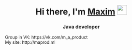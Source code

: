 <h1 align="center">Hi there, I'm <a href="https://maprod.ml/" target="_blank">Maxim</a> 
<img src="https://github.com/blackcater/blackcater/raw/main/images/Hi.gif" height="32"/></h1>
<h3 align="center">Java developer </h3>
Group in VK: https://vk.com/m_a_product <br>
My site: http://maprod.ml
